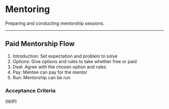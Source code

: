 # Mentoring

Preparing and conducting mentorship sessions.

---

## Paid Mentorship Flow

1. Introduction: Set expectation and problem to solve
2. Options: Give options and rules to take whether free or paid
3. Deal: Agree with the chosen option and rules
4. Pay: Mentee can pay for the mentor
5. Run: Mentorship can be run

### Acceptance Criteria

(WIP)
